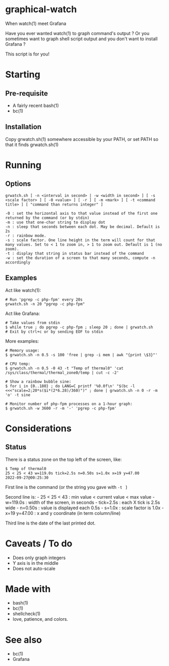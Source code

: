 # graphical-watch

When watch(1) meet Grafana

Have you ever wanted watch(1) to graph command's output ? Or you sometimes want to graph shell script output and you don't want to install Grafana ?

This script is for you!

# Starting

## Pre-requisite

- A fairly recent bash(1)
- bc(1)

## Installation

Copy grwatch.sh(1) somewhere accessible by your PATH, or set PATH so that it finds grwatch.sh(1)

# Running

## Options

	grwatch.sh [ -n <interval in second> | -w <width in second> ] [ -s <scale factor> ] [ -0 <value> ] [ -r ] [ -m <mark> ] [ -t <command title> ] [ "command than returns integer" ]

	-0 : set the horizontal axis to that value instead of the first one returned by the command (or by stdin)
	-m : use that one-char string to display dot
	-n : sleep that seconds between each dot. May be decimal. Default is 2s
	-r : rainbow mode.
	-s : scale factor. One line height in the term will count for that many values. Set to < 1 to zoom in, > 1 to zoom out. Default is 1 (no zoom).
	-t : display that string in status bar instead of the command
	-w : set the duration of a screen to that many seconds, compute -n accordingly

## Examples

Act like watch(1):

	# Run 'pgrep -c php-fpm' every 20s
	grwatch.sh -n 20 "pgrep -c php-fpm"

Act like Grafana:

	# Take values from stdin
	$ while true ; do pgrep -c php-fpm ; sleep 20 ; done | grwatch.sh
	# Exit by ctrl+c or by sending EOF to stdin

More examples:
	
	# Memory usage:
	$ grwatch.sh -n 0.5 -s 100 'free | grep -i mem | awk "{print \$3}"'

	# CPU temp:
	$ grwatch.sh -n 0.5 -0 43 -t "Temp of thermal0" 'cat /sys/class/thermal/thermal_zone0/temp | cut -c -2'

	# Show a rainbow bubble sine:
	$ for i in {0..180} ; do LANG=C printf '%0.0f\n' "$(bc -l <<<"scale=2;20*s($i*(2*6.28)/360)")" ; done | grwatch.sh -n 0 -r -m 'o' -t sine

	# Monitor number of php-fpm processes on a 1-hour graph:
	$ grwatch.sh -w 3600 -r -m '-' 'pgrep -c php-fpm'

# Considerations

## Status

There is a status zone on the top left of the screen, like:

	$ Temp of thermal0
	25 < 25 < 43 w=119.0s tick=2.5s n=0.50s s=1.0x x=19 y=47.00
	2022-09-27@00:25:30

First line is the command (or the string you gave with ```-t ``` )

Second line is:
	- 25 < 25 < 43 : min value < current value < max value 
	- w=119.0s : width of the screen, in seconds
	- tick=2.5s : each X tick is 2.5s wide
	- n=0.50s : value is displayed each 0.5s
	- s=1.0x : scale factor is 1.0x
	- x=19 y=47.00 : x and y coordinate (in term column/line)

Third line is the date of the last printed dot.

# Caveats / To do

- Does only graph integers
- Y axis is in the middle
- Does not auto-scale

# Made with

- bash(1)
- bc(1)
- shellcheck(1)
- love, patience, and colors.

# See also

- bc(1)
- Grafana
